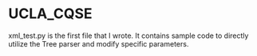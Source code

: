 # UCLA_CQSE

xml_test.py is the first file that I wrote. It contains sample code to directly utilize the Tree parser and modify specific parameters.

